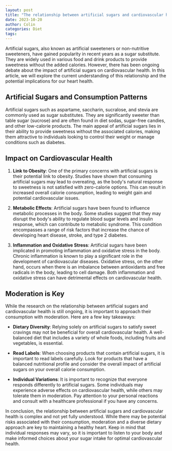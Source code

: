 ```yaml
---
layout: post
title: "The relationship between artificial sugars and cardiovascular health"
date: 2023-10-20
author: Colin
categories: Diet
tags: 
---
```


Artificial sugars, also known as artificial sweeteners or non-nutritive sweeteners, have gained popularity in recent years as a sugar substitute. They are widely used in various food and drink products to provide sweetness without the added calories. However, there has been ongoing debate about the impact of artificial sugars on cardiovascular health. In this article, we will explore the current understanding of this relationship and the potential implications for our heart health.

## Artificial Sugars and Consumption Patterns

Artificial sugars such as aspartame, saccharin, sucralose, and stevia are commonly used as sugar substitutes. They are significantly sweeter than table sugar (sucrose) and are often found in diet sodas, sugar-free candies, and other low-calorie products. The main appeal of artificial sugars lies in their ability to provide sweetness without the associated calories, making them attractive to individuals looking to control their weight or manage conditions such as diabetes.

## Impact on Cardiovascular Health

1. **Link to Obesity**: One of the primary concerns with artificial sugars is their potential link to obesity. Studies have shown that consuming artificial sugars may lead to overeating, as the body's natural response to sweetness is not satisfied with zero-calorie options. This can result in increased overall calorie consumption, leading to weight gain and potential cardiovascular issues.

2. **Metabolic Effects**: Artificial sugars have been found to influence metabolic processes in the body. Some studies suggest that they may disrupt the body's ability to regulate blood sugar levels and insulin response, which can contribute to metabolic syndrome. This condition encompasses a range of risk factors that increase the chance of developing heart disease, stroke, and type 2 diabetes.

3. **Inflammation and Oxidative Stress**: Artificial sugars have been implicated in promoting inflammation and oxidative stress in the body. Chronic inflammation is known to play a significant role in the development of cardiovascular diseases. Oxidative stress, on the other hand, occurs when there is an imbalance between antioxidants and free radicals in the body, leading to cell damage. Both inflammation and oxidative stress can have detrimental effects on cardiovascular health.

## Moderation is Key

While the research on the relationship between artificial sugars and cardiovascular health is still ongoing, it is important to approach their consumption with moderation. Here are a few key takeaways:

- **Dietary Diversity**: Relying solely on artificial sugars to satisfy sweet cravings may not be beneficial for overall cardiovascular health. A well-balanced diet that includes a variety of whole foods, including fruits and vegetables, is essential.

- **Read Labels**: When choosing products that contain artificial sugars, it is important to read labels carefully. Look for products that have a balanced nutritional profile and consider the overall impact of artificial sugars on your overall calorie consumption.

- **Individual Variations**: It is important to recognize that everyone responds differently to artificial sugars. Some individuals may experience adverse effects on cardiovascular health, while others may tolerate them in moderation. Pay attention to your personal reactions and consult with a healthcare professional if you have any concerns.

In conclusion, the relationship between artificial sugars and cardiovascular health is complex and not yet fully understood. While there may be potential risks associated with their consumption, moderation and a diverse dietary approach are key to maintaining a healthy heart. Keep in mind that individual responses may vary, so it is important to listen to your body and make informed choices about your sugar intake for optimal cardiovascular health.